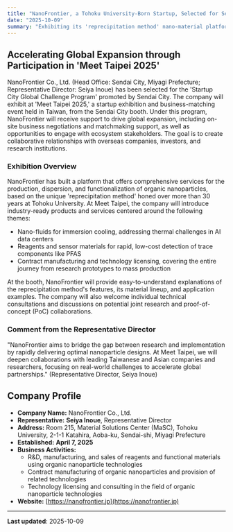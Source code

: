 ```yaml
---
title: "NanoFrontier, a Tohoku University-Born Startup, Selected for Sendai City's 'Startup City Global Challenge Program' to Accelerate Overseas Expansion"
date: "2025-10-09"
summary: "Exhibiting its 'reprecipitation method' nano-material platform at 'Meet Taipei 2025' startup exhibition and business-matching event to drive overseas collaborations and market development"
---
```


## Accelerating Global Expansion through Participation in 'Meet Taipei 2025'

NanoFrontier Co., Ltd. (Head Office: Sendai City, Miyagi Prefecture; Representative Director: Seiya Inoue) has been selected for the 'Startup City Global Challenge Program' promoted by Sendai City. The company will exhibit at 'Meet Taipei 2025,' a startup exhibition and business-matching event held in Taiwan, from the Sendai City booth. Under this program, NanoFrontier will receive support to drive global expansion, including on-site business negotiations and matchmaking support, as well as opportunities to engage with ecosystem stakeholders. The goal is to create collaborative relationships with overseas companies, investors, and research institutions.

### Exhibition Overview

NanoFrontier has built a platform that offers comprehensive services for the production, dispersion, and functionalization of organic nanoparticles, based on the unique 'reprecipitation method' honed over more than 30 years at Tohoku University. At Meet Taipei, the company will introduce industry-ready products and services centered around the following themes:

- Nano-fluids for immersion cooling, addressing thermal challenges in AI data centers
- Reagents and sensor materials for rapid, low-cost detection of trace components like PFAS
- Contract manufacturing and technology licensing, covering the entire journey from research prototypes to mass production

At the booth, NanoFrontier will provide easy-to-understand explanations of the reprecipitation method's features, its material lineup, and application examples. The company will also welcome individual technical consultations and discussions on potential joint research and proof-of-concept (PoC) collaborations.

### Comment from the Representative Director

"NanoFrontier aims to bridge the gap between research and implementation by rapidly delivering optimal nanoparticle designs. At Meet Taipei, we will deepen collaborations with leading Taiwanese and Asian companies and researchers, focusing on real-world challenges to accelerate global partnerships." (Representative Director, Seiya Inoue)

## Company Profile

- **Company Name:** NanoFrontier Co., Ltd.
- **Representative:** **Seiya Inoue**, Representative Director
- **Address:** Room 215, Material Solutions Center (MaSC), Tohoku University, 2-1-1 Katahira, Aoba-ku, Sendai-shi, Miyagi Prefecture
- **Established:** **April 7, 2025**
- **Business Activities:**
  - R&D, manufacturing, and sales of reagents and functional materials using organic nanoparticle technologies
  - Contract manufacturing of organic nanoparticles and provision of related technologies
  - Technology licensing and consulting in the field of organic nanoparticle technologies
- **Website:** [https://nanofrontier.jp](https://nanofrontier.jp)

---

**Last updated**: 2025-10-09